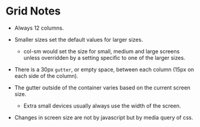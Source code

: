 # Grid Notes
* Always 12 columns.

* Smaller sizes set the default values for larger sizes.  
  
  * col-sm would set the size for small, medium and large screens unless overridden by a setting specific to one of the larger sizes.

* There is a 30px `gutter`, or empty space, between each column (15px on each side of the column).

* The gutter outside of the container varies based on the current screen size.  
  
  * Extra small devices usually always use the width of the screen.

* Changes in screen size are not by javascript but by media query of css.

